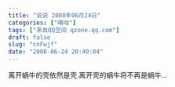 ```yaml
---
title: "说说 2008年06月24日"
categories: ["嘀咕"]
tags: ["来自QQ空间 qzone.qq.com"]
draft: false
slug: "cnFwjf"
date: "2008-06-24 20:40:04"
---
```


离开蜗牛的壳依然是壳.离开壳的蜗牛将不再是蜗牛...
